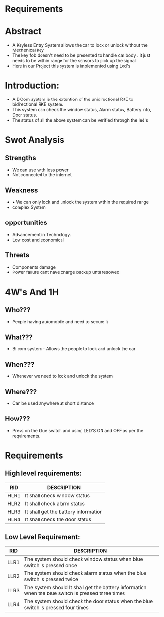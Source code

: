 # Requirements

# Abstract
- A Keyless Entry System allows the car to lock or unlock without the Mechenical key  
- The key fob doesn't need to be presented to  handle car body . it just needs to be within range for the sensors to pick up the signal
- Here in our Project this system is implemented using Led's 

# Introduction:

- A BiCom system is the extention of the unidirectional RKE to bidirectional RKE system. 
- This system can check the window status, Alarm status, Battery info, Door status. 
- The status of all the above system can be verified through the led's





# Swot Analysis
## Strengths
- We can use with less power
- Not connected to the internet


## Weakness
- •	We can only lock and unlock the system within the required range 
- complex System 


## opportunities
- Advancement in Technology.
- Low cost and economical


## Threats
- Components damage 
- Power failure cant have charge backup until resolved

# 4W's And 1H

## Who??? 
- People having automobile and need to secure it  
## What??? 
- Bi com system - Allows the people to lock and unlock the car
## When??? 
- Whenever we need to lock and unlock the system
## Where??? 
- Can be used anywhere at short distance
## How??? 
- Press on the blue switch and using LED’S ON and OFF as per the requirements. 

# Requirements

## High level requirements:

|RID	|DESCRIPTION |
|---- |----|
|HLR1	|It shall check window status  |
|HLR2	|It shall check alarm status |
|HLR3	|It shall get the battery information |
|HLR4	|It shall check the door status |


## Low Level Requirement:

|RID	|DESCRIPTION |
|---- |----|
|LLR1 |The system should check window status when blue switch is pressed once|
|LLR2 |The system should check alarm status when the blue switch is pressed twice|
|LLR3 |The system should It shall get the battery information when the blue switch is pressed three times|
|LLR4 |The system should check the door status when the blue switch is pressed four times|

